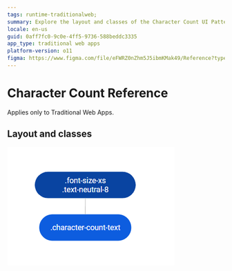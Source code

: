 ```yaml
---
tags: runtime-traditionalweb; 
summary: Explore the layout and classes of the Character Count UI Pattern in Traditional Web Apps using OutSystems 11 (O11).
locale: en-us
guid: 0aff7fc0-9c0e-4ff5-9736-588beddc3335
app_type: traditional web apps
platform-version: o11
figma: https://www.figma.com/file/eFWRZ0nZhm5J5ibmKMak49/Reference?type=design&node-id=615%3A433&mode=design&t=Cx8ecjAITJrQMvRn-1
---
```


# Character Count Reference

<div class="info" markdown="1">

Applies only to Traditional Web Apps.

</div>

## Layout and classes

![Diagram illustrating the layout and classes for the Character Count UI Pattern in Traditional Web Apps](images/charactercount-2-diag.png "Character Count Layout Diagram")
